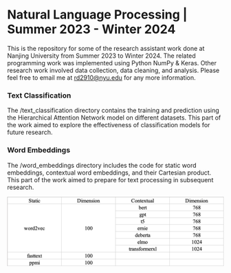 # Natural Language Processing | Summer 2023 - Winter 2024
This is the repository for some of the research assistant work done at Nanjing University from Summer 2023 to Winter 2024. The related programming work was implemented using Python NumPy & Keras. Other research work involved data collection, data cleaning, and analysis. Please feel free to email me at rd2910@nyu.edu for any more information. 

### Text Classification
The /text_classification directory contains the training and prediction using the Hierarchical Attention Network model on different datasets. This part of the work aimed to explore the effectiveness of classification models for future research. 

### Word Embeddings
The /word_embeddings directory includes the code for static word embeddings, contextual word embeddings, and their Cartesian product. This part of the work aimed to prepare for text processing in subsequent research. 

<img width="600" alt="embed.png" src="https://github.com/ruoheng-du/natural-language-processing/raw/main/assets/embed.png">
